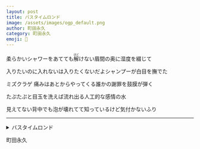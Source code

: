 ```yaml
---
layout: post
title: バスタイムロンド
image: /assets/images/ogp_default.png
author: 町田永久
category: 町田永久
emoji: 📌
---
```


<div class="tanka-area"><div class="tanka">
<p>柔らかいシャワーをあてても<ruby>解<rp>（</rp><rt>ほど</rt><rp>）</rp></ruby>けない眉間の奥に湿度を綴じて</p>
<p>入りたいのに入れないは入りたくないだよシャンプーが白目を撫でた</p>
<p>ミズクラゲ  痛みはあとからやってくる誰かの謝罪を鼓膜が弾く</p>
<p>たぷたぷと目玉を洗えば流れ出る人工的な感情の水</p>
<p>見えてない背中でも泡が壊れてて知っているけど気付かないふり</p></div></div>

---

<details><summary>バスタイムロンド</summary>
柔らかいシャワーをあてても<ruby>解<rp>（</rp><rt>ほど</rt><rp>）</rp></ruby>けない眉間の奥に湿度を綴じて<br />
入りたいのに入れないは入りたくないだよシャンプーが白目を撫でた<br />
ミズクラゲ  痛みはあとからやってくる誰かの謝罪を鼓膜が弾く<br />
たぷたぷと目玉を洗えば流れ出る人工的な感情の水<br />
見えてない背中でも泡が壊れてて知っているけど気付かないふり<br />
<br />
</details>

町田永久

